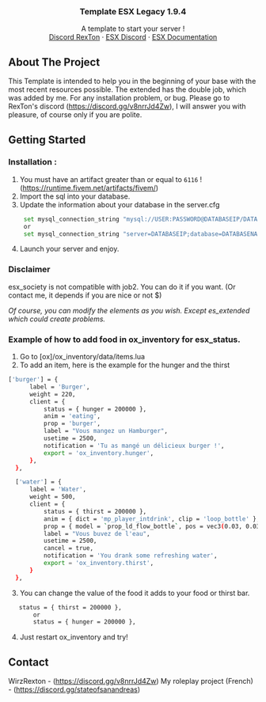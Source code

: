 <br />
<div align="center">
  <a href="https://github.com/WirzRexTon/Base-Template"> </a>
  <h3 align="center">Template ESX Legacy 1.9.4</h3>

  <p align="center">
    A template to start your server !
    <br />
    <a href="https://discord.gg/v8nrrJd4Zw">Discord RexTon</a>
    ·
    <a href="https://discord.com/invite/RPX2GssV6r">ESX Discord</a>
    ·
    <a href="https://documentation.esx-framework.org/">ESX Documentation</a>
  </p>
</div>

## About The Project

This Template is intended to help you in the beginning of your base with the most recent resources possible. The extended has the double job, which was added by me. 
For any installation problem, or bug. Please go to RexTon's discord (https://discord.gg/v8nrrJd4Zw), I will answer you with pleasure, of course only if you are polite. 

## Getting Started

### Installation : 

1. You must have an artifact greater than or equal to `6116` ! (https://runtime.fivem.net/artifacts/fivem/)
2. Import the sql into your database. 
3. Update the information about your database in the server.cfg
   ```sh
    set mysql_connection_string "mysql://USER:PASSWORD@DATABASEIP/DATABASENAME?waitForConnections=true&charset=utf8mb4"
    or 
    set mysql_connection_string "server=DATABASEIP;database=DATABASENAME;userid=USER;password=PASSWORD"
   ```
4. Launch your server and enjoy. 

### Disclaimer

esx_society is not compatible with job2. You can do it if you want. (Or contact me, it depends if you are nice or not $) 

_Of course, you can modify the elements as you wish. Except es_extended which could create problems._

### Example of how to add food in ox_inventory for esx_status. 

1. Go to [ox]/ox_inventory/data/items.lua
2. To add an item, here is the example for the hunger and the thirst
  ```sh
  ['burger'] = {
		label = 'Burger',
		weight = 220,
		client = {
			status = { hunger = 200000 },
			anim = 'eating',
			prop = 'burger',
			label = "Vous mangez un Hamburger",
			usetime = 2500,
			notification = 'Tu as mangé un délicieux burger !',
			export = 'ox_inventory.hunger',
		},
	},

	['water'] = {
		label = 'Water',
		weight = 500,
		client = {
			status = { thirst = 200000 },
			anim = { dict = 'mp_player_intdrink', clip = 'loop_bottle' },
			prop = { model = `prop_ld_flow_bottle`, pos = vec3(0.03, 0.03, 0.02), rot = vec3(0.0, 0.0, -1.5) },
			label = "Vous buvez de l'eau",
			usetime = 2500,
			cancel = true,
			notification = 'You drank some refreshing water',
			export = 'ox_inventory.thirst',
		}
	},
  ```
3. You can change the value of the food it adds to your food or thirst bar. 
 ```sh 
  	status = { thirst = 200000 },
        or 
        status = { hunger = 200000 },
 ```
4. Just restart ox_inventory and try! 


## Contact

WirzRexton - (https://discord.gg/v8nrrJd4Zw) 
My roleplay project (French) - (https://discord.gg/stateofsanandreas)
